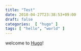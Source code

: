 ```yaml
---
title: "Test"
date: 2018-04-27T23:38:53+09:00
draft: false
categories:  [ "hugo" ]
tags: [ "hello", "world" ]
---
```


welcome to [Hugo](http://gohugo.io/)!
